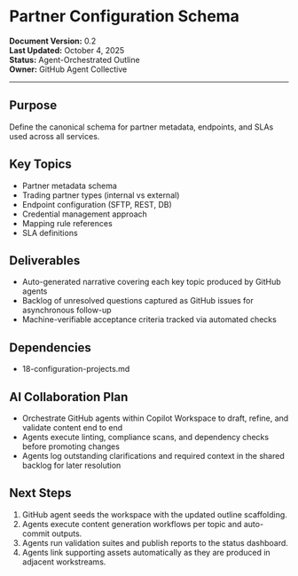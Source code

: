# Partner Configuration Schema

**Document Version:** 0.2  
**Last Updated:** October 4, 2025  
**Status:** Agent-Orchestrated Outline  
**Owner:** GitHub Agent Collective

---

## Purpose

Define the canonical schema for partner metadata, endpoints, and SLAs used across all services.

## Key Topics

- Partner metadata schema
- Trading partner types (internal vs external)
- Endpoint configuration (SFTP, REST, DB)
- Credential management approach
- Mapping rule references
- SLA definitions

## Deliverables

- Auto-generated narrative covering each key topic produced by GitHub agents
- Backlog of unresolved questions captured as GitHub issues for asynchronous follow-up
- Machine-verifiable acceptance criteria tracked via automated checks

## Dependencies

- 18-configuration-projects.md

## AI Collaboration Plan

- Orchestrate GitHub agents within Copilot Workspace to draft, refine, and validate content end to end
- Agents execute linting, compliance scans, and dependency checks before promoting changes
- Agents log outstanding clarifications and required context in the shared backlog for later resolution

## Next Steps

1. GitHub agent seeds the workspace with the updated outline scaffolding.
2. Agents execute content generation workflows per topic and auto-commit outputs.
3. Agents run validation suites and publish reports to the status dashboard.
4. Agents link supporting assets automatically as they are produced in adjacent workstreams.
